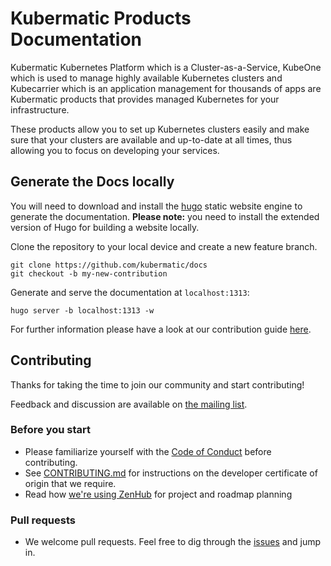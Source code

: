 # Kubermatic Products Documentation

Kubermatic Kubernetes Platform which is a Cluster-as-a-Service, KubeOne which is used to manage highly available Kubernetes clusters and Kubecarrier which is an application management for thousands of apps are Kubermatic products that provides managed Kubernetes for your infrastructure.

These products allow you to set up Kubernetes clusters easily and make sure that your clusters are available and up-to-date at all times, thus allowing you to focus on developing your services.

## Generate the Docs locally

You will need to download and install the [hugo](https://gohugo.io/overview/installing/) static website engine to generate the documentation. **Please note:** you need to install the extended version of Hugo for building a website locally.

Clone the repository to your local device and create a new feature branch.

```
git clone https://github.com/kubermatic/docs
git checkout -b my-new-contribution
```

Generate and serve the documentation at `localhost:1313`:

```
hugo server -b localhost:1313 -w
```

For further information please have a look at our contribution guide [here](/content/contributing).

## Contributing

Thanks for taking the time to join our community and start contributing!

Feedback and discussion are available on [the mailing list][11].

### Before you start

* Please familiarize yourself with the [Code of Conduct][4] before contributing.
* See [CONTRIBUTING.md][2] for instructions on the developer certificate of origin that we require.
* Read how [we're using ZenHub][13] for project and roadmap planning

### Pull requests

* We welcome pull requests. Feel free to dig through the [issues][1] and jump in.



[1]: https://github.com/kubermatic/docs/issues
[2]: https://github.com/kubermatic/docs/blob/master/CONTRIBUTING.md
[4]: https://github.com/kubermatic/docs/blob/master/CODE_OF_CONDUCT.md

[11]: https://groups.google.com/forum/#!forum/kubermatic-dev
[13]: https://github.com/kubermatic/docs/blob/master/docs/zenhub.md

